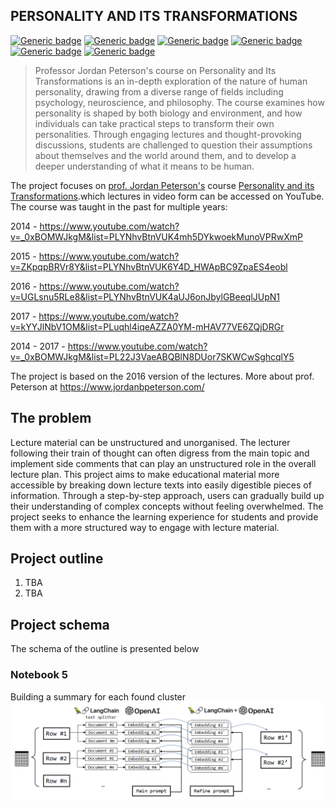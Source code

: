 ## PERSONALITY AND ITS TRANSFORMATIONS
[![Generic badge](https://img.shields.io/badge/languge-english-blue.svg)](https://shields.io/)
[![Generic badge](https://img.shields.io/badge/uses-openai-green.svg)](https://openai.com/)
[![Generic badge](https://img.shields.io/badge/uses-langchain-red.svg)](https://github.com/hwchase17/langchain/tree/master)
[![Generic badge](https://img.shields.io/badge/uses-pandas-orange.svg)](https://pandas.pydata.org/)
[![Generic badge](https://img.shields.io/badge/uses-umap-white.svg)](https://github.com/lmcinnes/umap)
[![Generic badge](https://img.shields.io/badge/uses-hdbscan-white.svg)](https://hdbscan.readthedocs.io/en/latest/index.html)

> Professor Jordan Peterson's course on Personality and Its Transformations is an in-depth exploration of the nature of human personality, drawing from a diverse range of fields including psychology, neuroscience, and philosophy. The course examines how personality is shaped by both biology and environment, and how individuals can take practical steps to transform their own personalities. Through engaging lectures and thought-provoking discussions, students are challenged to question their assumptions about themselves and the world around them, and to develop a deeper understanding of what it means to be human.

The project focuses on [prof. Jordan Peterson's](https://pl.wikipedia.org/wiki/Jordan_Peterson) course [Personality and its Transformations](https://www.jordanbpeterson.com/classes/personality-and-its-transformations/).which lectures in video form can be accessed on YouTube. The course was taught in the past for multiple years:

2014 - https://www.youtube.com/watch?v=_0xBOMWJkgM&list=PLYNhvBtnVUK4mh5DYkwoekMunoVPRwXmP

2015 - https://www.youtube.com/watch?v=ZKpqpBRVr8Y&list=PLYNhvBtnVUK6Y4D_HWApBC9ZpaES4eobl

2016 - https://www.youtube.com/watch?v=UGLsnu5RLe8&list=PLYNhvBtnVUK4aUJ6onJbylGBeeqlJUpN1

2017 - https://www.youtube.com/watch?v=kYYJlNbV1OM&list=PLuqhl4iqeAZZA0YM-mHAV77VE6ZQjDRGr

2014 - 2017 - https://www.youtube.com/watch?v=_0xBOMWJkgM&list=PL22J3VaeABQBlN8DUor7SKWCwSghcqlY5

The project is based on the 2016 version of the lectures. More about prof. Peterson at https://www.jordanbpeterson.com/

## The problem
Lecture material can be unstructured and unorganised. The lecturer following their train of thought can often digress from the main topic and implement side comments that can play an unstructured role in the overall lecture plan.
This project aims to make educational material more accessible by breaking down lecture texts into easily digestible pieces of information. Through a step-by-step approach, users can gradually build up their understanding of complex concepts without feeling overwhelmed. The project seeks to enhance the learning experience for students and provide them with a more structured way to engage with lecture material.

## Project outline
1.	TBA
2.	TBA

## Project schema
The schema of the outline is presented below


### Notebook 5
Building a summary for each found cluster
<img src="images/notebook05.png">


